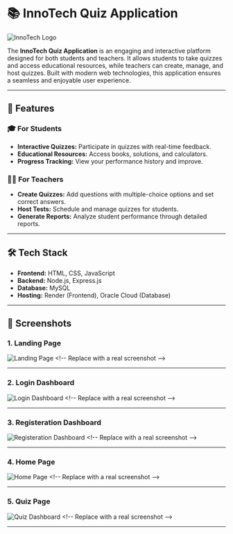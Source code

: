 # 📚 **InnoTech Quiz Application**

![InnoTech Logo](https://via.placeholder.com/150x50?text=InnoTech+Quiz) <!-- Replace with your logo -->

The **InnoTech Quiz Application** is an engaging and interactive platform designed for both students and teachers. It allows students to take quizzes and access educational resources, while teachers can create, manage, and host quizzes. Built with modern web technologies, this application ensures a seamless and enjoyable user experience.

---

## 🚀 **Features**

### 🎓 **For Students**
- **Interactive Quizzes:** Participate in quizzes with real-time feedback.
- **Educational Resources:** Access books, solutions, and calculators.
- **Progress Tracking:** View your performance history and improve.

### 🧑‍🏫 **For Teachers**
- **Create Quizzes:** Add questions with multiple-choice options and set correct answers.
- **Host Tests:** Schedule and manage quizzes for students.
- **Generate Reports:** Analyze student performance through detailed reports.

---

## 🛠️ **Tech Stack**
- **Frontend:** HTML, CSS, JavaScript
- **Backend:** Node.js, Express.js
- **Database:** MySQL
- **Hosting:** Render (Frontend), Oracle Cloud (Database)

---

## 📸 **Screenshots**

### **1. Landing Page**
![Landing Page]([https://via.placeholder.com/600x300?text=Login+Page+Screenshot](https://github.com/balramshukla003/Quiz_App-InnoTech/blob/dd54f339c647f916b0246c03caa89da49fe864c7/Screenshots/Logo.png)) <!-- Replace with a real screenshot -->

---

### **2. Login Dashboard**
![Login Dashboard]([https://via.placeholder.com/600x300?text=Quiz+Dashboard+Screenshot](https://github.com/balramshukla003/Quiz_App-InnoTech/blob/dd54f339c647f916b0246c03caa89da49fe864c7/Screenshots/login.png)) <!-- Replace with a real screenshot -->

---

### **3. Registeration Dashboard**
![Registeration Dashboard]([https://via.placeholder.com/600x300?text=Question+Management+Screenshot](https://github.com/balramshukla003/Quiz_App-InnoTech/blob/dd54f339c647f916b0246c03caa89da49fe864c7/Screenshots/registeration.png)) <!-- Replace with a real screenshot -->

---

### **4. Home Page**
![Home Page ]([https://via.placeholder.com/600x300?text=Question+Management+Screenshot](https://github.com/balramshukla003/Quiz_App-InnoTech/blob/dd54f339c647f916b0246c03caa89da49fe864c7/Screenshots/home.png)) <!-- Replace with a real screenshot -->

---

### **5. Quiz Page**
![Quiz Dashboard]([https://via.placeholder.com/600x300?text=Question+Management+Screenshot](https://github.com/balramshukla003/Quiz_App-InnoTech/blob/dd54f339c647f916b0246c03caa89da49fe864c7/Screenshots/quiz%20page.png)) <!-- Replace with a real screenshot -->

---


